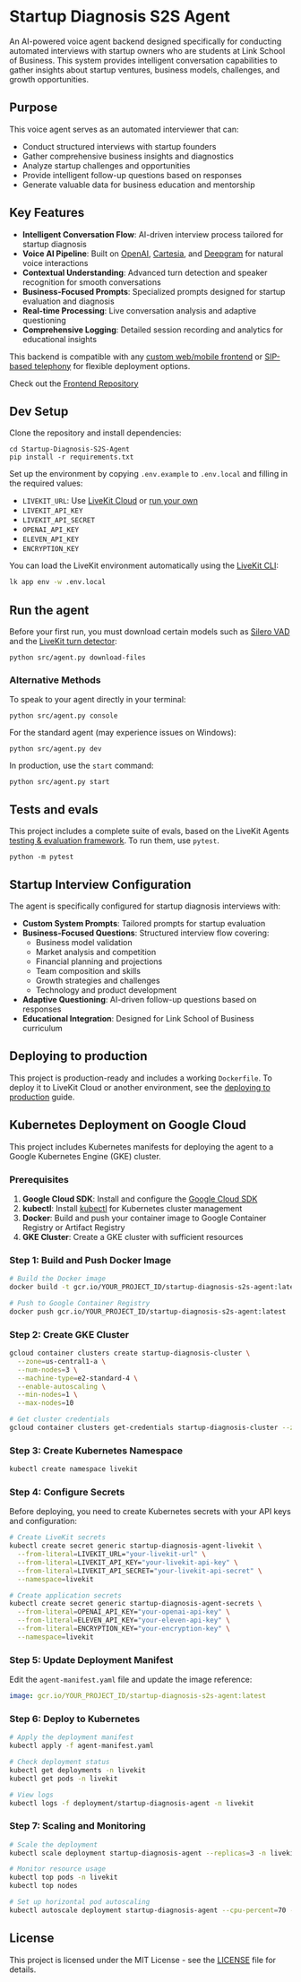 # Startup Diagnosis S2S Agent

An AI-powered voice agent backend designed specifically for conducting automated interviews with startup owners who are students at Link School of Business. This system provides intelligent conversation capabilities to gather insights about startup ventures, business models, challenges, and growth opportunities.

## Purpose

This voice agent serves as an automated interviewer that can:
- Conduct structured interviews with startup founders
- Gather comprehensive business insights and diagnostics
- Analyze startup challenges and opportunities
- Provide intelligent follow-up questions based on responses
- Generate valuable data for business education and mentorship

## Key Features

- **Intelligent Conversation Flow**: AI-driven interview process tailored for startup diagnosis
- **Voice AI Pipeline**: Built on [OpenAI](https://docs.livekit.io/agents/integrations/llm/openai/), [Cartesia](https://docs.livekit.io/agents/integrations/tts/cartesia/), and [Deepgram](https://docs.livekit.io/agents/integrations/llm/deepgram/) for natural voice interactions
- **Contextual Understanding**: Advanced turn detection and speaker recognition for smooth conversations
- **Business-Focused Prompts**: Specialized prompts designed for startup evaluation and diagnosis
- **Real-time Processing**: Live conversation analysis and adaptive questioning
- **Comprehensive Logging**: Detailed session recording and analytics for educational insights

This backend is compatible with any [custom web/mobile frontend](https://docs.livekit.io/agents/start/frontend/) or [SIP-based telephony](https://docs.livekit.io/agents/start/telephony/) for flexible deployment options.

Check out the [Frontend Repository](https://github.com/MekhyW/Startup-Diagnosis-S2S-Frontend)

## Dev Setup

Clone the repository and install dependencies:

```console
cd Startup-Diagnosis-S2S-Agent
pip install -r requirements.txt
```

Set up the environment by copying `.env.example` to `.env.local` and filling in the required values:

- `LIVEKIT_URL`: Use [LiveKit Cloud](https://cloud.livekit.io/) or [run your own](https://docs.livekit.io/home/self-hosting/)
- `LIVEKIT_API_KEY`
- `LIVEKIT_API_SECRET`
- `OPENAI_API_KEY`
- `ELEVEN_API_KEY`
- `ENCRYPTION_KEY`

You can load the LiveKit environment automatically using the [LiveKit CLI](https://docs.livekit.io/home/cli/cli-setup):

```bash
lk app env -w .env.local
```

## Run the agent

Before your first run, you must download certain models such as [Silero VAD](https://docs.livekit.io/agents/build/turns/vad/) and the [LiveKit turn detector](https://docs.livekit.io/agents/build/turns/turn-detector/):

```console
python src/agent.py download-files
```

### Alternative Methods

To speak to your agent directly in your terminal:

```console
python src/agent.py console
```

For the standard agent (may experience issues on Windows):

```console
python src/agent.py dev
```

In production, use the `start` command:

```console
python src/agent.py start
```

## Tests and evals

This project includes a complete suite of evals, based on the LiveKit Agents [testing & evaluation framework](https://docs.livekit.io/agents/build/testing/). To run them, use `pytest`.

```console
python -m pytest
```

## Startup Interview Configuration

The agent is specifically configured for startup diagnosis interviews with:

- **Custom System Prompts**: Tailored prompts for startup evaluation
- **Business-Focused Questions**: Structured interview flow covering:
  - Business model validation
  - Market analysis and competition
  - Financial planning and projections
  - Team composition and skills
  - Growth strategies and challenges
  - Technology and product development
- **Adaptive Questioning**: AI-driven follow-up questions based on responses
- **Educational Integration**: Designed for Link School of Business curriculum

## Deploying to production

This project is production-ready and includes a working `Dockerfile`. To deploy it to LiveKit Cloud or another environment, see the [deploying to production](https://docs.livekit.io/agents/ops/deployment/) guide.

## Kubernetes Deployment on Google Cloud

This project includes Kubernetes manifests for deploying the agent to a Google Kubernetes Engine (GKE) cluster.

### Prerequisites

1. **Google Cloud SDK**: Install and configure the [Google Cloud SDK](https://cloud.google.com/sdk/docs/install)
2. **kubectl**: Install [kubectl](https://kubernetes.io/docs/tasks/tools/) for Kubernetes cluster management
3. **Docker**: Build and push your container image to Google Container Registry or Artifact Registry
4. **GKE Cluster**: Create a GKE cluster with sufficient resources

### Step 1: Build and Push Docker Image

```bash
# Build the Docker image
docker build -t gcr.io/YOUR_PROJECT_ID/startup-diagnosis-s2s-agent:latest .

# Push to Google Container Registry
docker push gcr.io/YOUR_PROJECT_ID/startup-diagnosis-s2s-agent:latest
```

### Step 2: Create GKE Cluster

```bash
gcloud container clusters create startup-diagnosis-cluster \
  --zone=us-central1-a \
  --num-nodes=3 \
  --machine-type=e2-standard-4 \
  --enable-autoscaling \
  --min-nodes=1 \
  --max-nodes=10

# Get cluster credentials
gcloud container clusters get-credentials startup-diagnosis-cluster --zone=us-central1-a
```

### Step 3: Create Kubernetes Namespace

```bash
kubectl create namespace livekit
```

### Step 4: Configure Secrets

Before deploying, you need to create Kubernetes secrets with your API keys and configuration:

```bash
# Create LiveKit secrets
kubectl create secret generic startup-diagnosis-agent-livekit \
  --from-literal=LIVEKIT_URL="your-livekit-url" \
  --from-literal=LIVEKIT_API_KEY="your-livekit-api-key" \
  --from-literal=LIVEKIT_API_SECRET="your-livekit-api-secret" \
  --namespace=livekit

# Create application secrets
kubectl create secret generic startup-diagnosis-agent-secrets \
  --from-literal=OPENAI_API_KEY="your-openai-api-key" \
  --from-literal=ELEVEN_API_KEY="your-eleven-api-key" \
  --from-literal=ENCRYPTION_KEY="your-encryption-key" \
  --namespace=livekit
```

### Step 5: Update Deployment Manifest

Edit the `agent-manifest.yaml` file and update the image reference:

```yaml
image: gcr.io/YOUR_PROJECT_ID/startup-diagnosis-s2s-agent:latest
```

### Step 6: Deploy to Kubernetes

```bash
# Apply the deployment manifest
kubectl apply -f agent-manifest.yaml

# Check deployment status
kubectl get deployments -n livekit
kubectl get pods -n livekit

# View logs
kubectl logs -f deployment/startup-diagnosis-agent -n livekit
```

### Step 7: Scaling and Monitoring

```bash
# Scale the deployment
kubectl scale deployment startup-diagnosis-agent --replicas=3 -n livekit

# Monitor resource usage
kubectl top pods -n livekit
kubectl top nodes

# Set up horizontal pod autoscaling
kubectl autoscale deployment startup-diagnosis-agent --cpu-percent=70 --min=1 --max=10 -n livekit
```

## License

This project is licensed under the MIT License - see the [LICENSE](LICENSE) file for details.